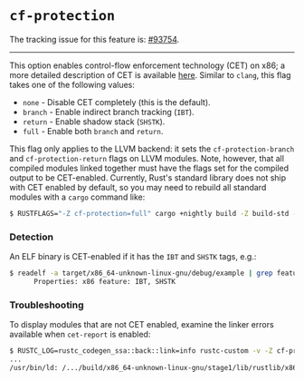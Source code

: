 # `cf-protection`

The tracking issue for this feature is: [#93754](https://github.com/rust-lang/rust/issues/93754).

------------------------

This option enables control-flow enforcement technology (CET) on x86; a more detailed description of
CET is available [here]. Similar to `clang`, this flag takes one of the following values:

- `none` - Disable CET completely (this is the default).
- `branch` - Enable indirect branch tracking (`IBT`).
- `return` - Enable shadow stack (`SHSTK`).
- `full` - Enable both `branch` and `return`.

[here]: https://www.intel.com/content/www/us/en/develop/articles/technical-look-control-flow-enforcement-technology.html

This flag only applies to the LLVM backend: it sets the `cf-protection-branch` and
`cf-protection-return` flags on LLVM modules. Note, however, that all compiled modules linked
together must have the flags set for the compiled output to be CET-enabled. Currently, Rust's
standard library does not ship with CET enabled by default, so you may need to rebuild all standard
modules with a `cargo` command like:

```sh
$ RUSTFLAGS="-Z cf-protection=full" cargo +nightly build -Z build-std --target x86_64-unknown-linux-gnu
```

### Detection

An ELF binary is CET-enabled if it has the `IBT` and `SHSTK` tags, e.g.:

```sh
$ readelf -a target/x86_64-unknown-linux-gnu/debug/example | grep feature:
      Properties: x86 feature: IBT, SHSTK
```

### Troubleshooting

To display modules that are not CET enabled, examine the linker errors available when `cet-report` is enabled:

```sh
$ RUSTC_LOG=rustc_codegen_ssa::back::link=info rustc-custom -v -Z cf-protection=full -C link-arg="-Wl,-z,cet-report=warning" -o example example.rs
...
/usr/bin/ld: /.../build/x86_64-unknown-linux-gnu/stage1/lib/rustlib/x86_64-unknown-linux-gnu/lib/libstd-d73f7266be14cb8b.rlib(std-d73f7266be14cb8b.std.f7443020-cgu.12.rcgu.o): warning: missing IBT and SHSTK properties
```
